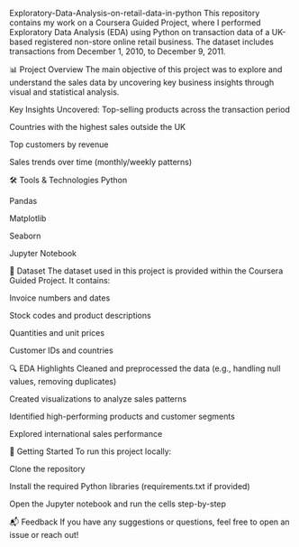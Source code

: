  Exploratory-Data-Analysis-on-retail-data-in-python
This repository contains my work on a Coursera Guided Project, where I performed Exploratory Data Analysis (EDA) using Python on transaction data of a UK-based registered non-store online retail business. The dataset includes transactions from December 1, 2010, to December 9, 2011.

📊 Project Overview
The main objective of this project was to explore and understand the sales data by uncovering key business insights through visual and statistical analysis.

Key Insights Uncovered:
Top-selling products across the transaction period

Countries with the highest sales outside the UK

Top customers by revenue

Sales trends over time (monthly/weekly patterns)

🛠️ Tools & Technologies
Python

Pandas

Matplotlib

Seaborn

Jupyter Notebook

📁 Dataset
The dataset used in this project is provided within the Coursera Guided Project. It contains:

Invoice numbers and dates

Stock codes and product descriptions

Quantities and unit prices

Customer IDs and countries

🔍 EDA Highlights
Cleaned and preprocessed the data (e.g., handling null values, removing duplicates)

Created visualizations to analyze sales patterns

Identified high-performing products and customer segments

Explored international sales performance

🚀 Getting Started
To run this project locally:

Clone the repository

Install the required Python libraries (requirements.txt if provided)

Open the Jupyter notebook and run the cells step-by-step

📬 Feedback
If you have any suggestions or questions, feel free to open an issue or reach out!

